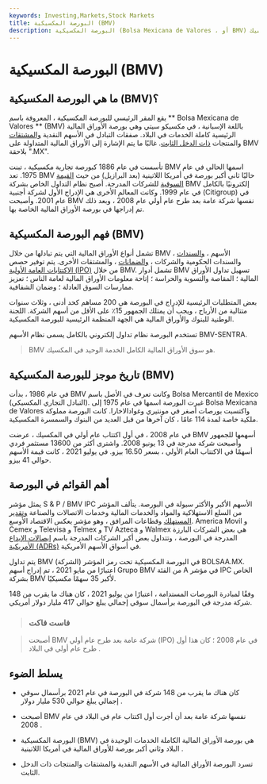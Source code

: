 ```yaml
---
keywords: Investing,Markets,Stock Markets
title: البورصة المكسيكية (BMV)
description: البورصة المكسيكية (Bolsa Mexicana de Valores ، أو BMV) هي بورصة أوراق مالية متكاملة الخدمات في المكسيك.
---
```


# البورصة المكسيكية (BMV)
## ما هي البورصة المكسيكية (BMV)؟

يقع المقر الرئيسي للبورصة المكسيكية ، المعروفة باسم ** Bolsa Mexicana de Valores ** (BMV) باللغة الإسبانية ، في مكسيكو سيتي وهي بورصة الأوراق المالية الرئيسية كاملة الخدمات في البلاد. صفقات التبادل في الأسهم النقدية [والمشتقات](/derivative) والمنتجات [ذات الدخل الثابت](/fixed-incomesecurity). غالبًا ما يتم الإشارة إلى الأوراق المالية المتداولة على BMV بلاحقة ".MX".

تأسست في عام 1886 كبورصة تجارية مكسيكية ، تبنت BMV اسمها الحالي في عام 1975. تعد BMV حاليًا ثاني أكبر بورصة في أمريكا اللاتينية (بعد البرازيل) من حيث [القيمة السوقية](/marketcapitalization) للشركات المدرجة. أصبح نظام التداول الخاص بشركة BMV إلكترونيًا بالكامل في عام 1999. وكانت المعالم الأخرى هي الإدراج الأول لشركة أجنبية (Citigroup) في عام 2001. وأصبحت BMV نفسها شركة عامة بعد طرح عام أولي عام 2008 ، وبعد ذلك تم إدراجها في بورصة الأوراق المالية الخاصة بها.

## فهم البورصة المكسيكية (BMV)

تشمل أنواع الأوراق المالية التي يتم تبادلها من خلال BMV الأسهم ، [والسندات](/debenture) ، والسندات الحكومية والشركات ، [والضمانات](/warrant) ، والمشتقات الأخرى. يتم توفير حصص [الاكتتابات العامة الأولية (IPO)](/ipo) من خلال BMV. تشمل أدوار BMV تسهيل تداول الأوراق المالية ؛ المقاصة والتسوية والحراسة ؛ إتاحة معلومات الأوراق المالية لعامة الناس ؛ تعزيز ممارسات السوق العادلة ؛ وضمان الشفافية.

بعض المتطلبات الرئيسية للإدراج في البورصة هي 200 مساهم كحد أدنى ، وثلاث سنوات متتالية من الأرباح ، ويجب أن يمتلك الجمهور 15٪ على الأقل من أسهم الشركة. اللجنة الوطنية للبنوك والأوراق المالية هي الجهة المنظمة الرئيسية للبورصة المكسيكية.

تستخدم البورصة نظام تداول إلكتروني بالكامل يسمى نظام الأسهم BMV-SENTRA.

> BMV هو سوق الأوراق المالية الكامل الخدمة الوحيد في المكسيك.

>

## تاريخ موجز للبورصة المكسيكية (BMV)

في عام 1986 ، بدأت BMV وكانت تعرف في الأصل باسم Bolsa Mercantil de Mexico (التبادل التجاري المكسيكي). غيرت البورصة اسمها في عام 1975 إلى Bolsa Mexicana de Valores واكتسبت بورصات أصغر في مونتيري وغوادالاخارا. كانت البورصة مملوكة ملكية خاصة لمدة 114 عامًا ، كان آخرها من قبل العديد من البنوك والسمسرة المكسيكية.

في عام 2008 ، في أول اكتتاب عام أولي في المكسيك ، عرضت BMV أسهمها للجمهور وأصبحت شركة مدرجة في 13 يونيو 2008. واشترى أكثر من 13600 مستثمر فردي أسهمًا في الاكتتاب العام الأولي ، بسعر 16.50 بيزو. في يوليو 2021 ، كانت قيمة الأسهم حوالي 41 بيزو.

## أهم القوائم في البورصة

يمثل مؤشر S & P / BMV IPC الأسهم الأكبر والأكثر سيولة في البورصة. يتألف المؤشر من السلع الاستهلاكية والمواد والخدمات المالية وخدمات الاتصالات والصناعة [وتقدير المستهلك](/consumer-discretionary) وقطاعات المرافق ، وهو مؤشر يعكس الاقتصاد الأوسع. America Movil و Cemex و Televisa و Telmex و TV Azteca و Walmex هي بعض الشركات البارزة المدرجة في البورصة ، وتتداول بعض أكبر الشركات المدرجة باسم [إيصالات الإيداع الأمريكية (ADRs)](/adr) في أسواق الأسهم الأمريكية.

يتم تداول BMV (الشركة) في البورصة المكسيكية تحت رمز المؤشر BOLSAA.MX. اعتبارًا من مايو 2021 ، تم إدراج أسهم Grupo BMV من الفئة A في مؤشر IPC الخاص بشركة BMV لأكبر 35 سهمًا مكسيكيًا.

وفقًا لمبادرة البورصات المستدامة ، اعتبارًا من يوليو 2021 ، كان هناك ما يقرب من 148 شركة مدرجة في البورصة برأسمال سوقي إجمالي يبلغ حوالي 417 مليار دولار أمريكي.

> ### فاست فاكت

> أصبحت BMV شركة عامة بعد طرح عام أولي (IPO) في عام 2008 ؛ كان هذا أول طرح عام أولي في البلاد .

>

## يسلط الضوء

- كان هناك ما يقرب من 148 شركة في البورصة في عام 2021 برأسمال سوقي إجمالي يبلغ حوالي 530 مليار دولار .

- أصبحت BMV نفسها شركة عامة بعد أن أجرت أول اكتتاب عام في البلاد في عام 2008 .

- البورصة المكسيكية (BMV) هي بورصة الأوراق المالية الكاملة الخدمات الوحيدة في البلاد وثاني أكبر بورصة للأوراق المالية في أمريكا اللاتينية .

- تسرد البورصة الأوراق المالية في الأسهم النقدية والمشتقات والمنتجات ذات الدخل الثابت.

